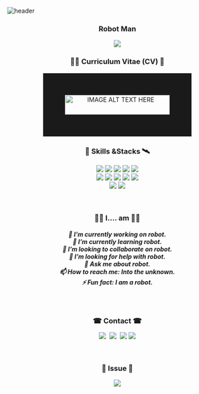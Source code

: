 ![header](https://capsule-render.vercel.app/api?type=soft&color=auto&height=150&section=header&text=YeongJunKim&fontSize=70&animation=twinkling)

<h3 align="center"> Robot Man </h3>

<p align="center">
<a href="https://hits.seeyoufarm.com"><img src="https://hits.seeyoufarm.com/api/count/incr/badge.svg?url=https%3A%2F%2Fgithub.com%2FYeongJunKim&count_bg=%2379C83D&title_bg=%23555555&icon=&icon_color=%23E7E7E7&title=hits&edge_flat=false"/></a>
</p>


<h3 align="center"> 💪🏿 Curriculum Vitae (CV) 💪 </h3>

<p align="center">
<a href="https://sites.google.com/view/colson96/%ED%99%88"><img src="https://img.shields.io/badge/Google%20site%20CV-34A853?style=for-the-badge&logo=Google&logoColor=white&link=https://sites.google.com/view/colson96/%ED%99%88"
alt="IMAGE ALT TEXT HERE" width="240" height="45" border="50" /></a>
</p>

<!--
<p align="center">
  <a href="https://sites.google.com/view/colson96/%ED%99%88"><img src="https://img.shields.io/badge/Google%20site-34A853?style=for-the-badge&logo=Google&logoColor=white&link=https://sites.google.com/view/colson96/%ED%99%88"/></a>
</p>
-->

<h3 align="center">🚀 Skills &Stacks 🛰</h3>

<p align="center">
<img src="https://img.shields.io/badge/Python-3766AB?style=for-the-badge&logo=Python&logoColor=white"/></a>
<img src="https://img.shields.io/badge/C-A8B9CC?style=for-the-badge&logo=C&logoColor=white"/></a>
<img src="https://img.shields.io/badge/C++-00599C?style=for-the-badge&logo=C%2B%2B&logoColor=white"/></a>
<img src="https://img.shields.io/badge/CSharp-239120?style=for-the-badge&logo=CSharp&logoColor=white"/></a>
<img src="https://img.shields.io/badge/Matlab-232340?style=for-the-badge&logo=&logoColor=white"/></a>
<br>
<img src="https://img.shields.io/badge/ROS-22314E?style=for-the-badge&logo=ROS&logoColor=white"/></a>
<img src="https://img.shields.io/badge/STMicroelectronics/STM32-03234B?style=for-the-badge&logo=STMicroelectronics&logoColor=white"/></a>
<img src="https://img.shields.io/badge/Unity-000000?style=for-the-badge&logo=Unity&logoColor=white"/></a>
<img src="https://img.shields.io/badge/Autodesk/Inventor-0696D7?style=for-the-badge&logo=Autodesk&logoColor=white"/></a>
<img src="https://img.shields.io/badge/PADS-344133?style=for-the-badge&logo=&logoColor=white"/></a>
<br>
<img src="https://img.shields.io/badge/QT-41CD52?style=for-the-badge&logo=Qt&logoColor=white"/></a>
<img src="https://img.shields.io/badge/KiCAD-22314E?style=for-the-badge&logo=&logoColor=white"/></a>
</p>

<br>

<h3 align="center">🤷‍♀️ I.... am 🤷‍♂️</h3>
<h5 align="center"> 🔭 I’m currently working on robot. <br>
🌱 I’m currently learning robot. <br>
👯 I’m looking to collaborate on robot. <br>
🤔 I’m looking for help with robot. <br>
💬 Ask me about robot. <br>
📫 How to reach me: Into the unknown. <br>
⚡ Fun fact: I am a robot. </h5>

<br>

<h3 align="center"> ☎ Contact ☎ </h3>
<p align="center">
  <a href="https://www.youtube.com/channel/UCVGnVztdbq1ZCPItX1hdQHA"><img src="https://img.shields.io/badge/Youtube-FF0000?style=for-the-badge&logo=Youtube&logoColor=white&link=https://www.youtube.com/channel/UCVGnVztdbq1ZCPItX1hdQHA"/></a>&nbsp
  <a href="https://www.instagram.com/__yeongjun/"><img src="https://img.shields.io/badge/Instagram-E4405F?style=for-the-badge&logo=Instagram&logoColor=white&link=https://www.instagram.com/__yeongjun/"/></a>&nbsp
  <a href="mailto:dud3722000@naver.com"><img src="https://img.shields.io/badge/Gmail-d14836?style=for-the-badge&logo=Gmail&logoColor=white&link=dud3722000@naver.com"/></a>
  <a href="https://www.linkedin.com/in/colson96/"><img src="https://img.shields.io/badge/LinkedIn-0A66C2?style=for-the-badge&logo=Gmail&logoColor=white&link=dud3722000@naver.com"/></a>
</p>
<br>

<h3 align="center"> 🎃 Issue 🎃 </h3>
<p align="center">
  <a href="https://github.com/YeongJunKim/issue/issues/"><img src="https://img.shields.io/badge/Git-F05032?style=for-the-badge&logo=Git&logoColor=white&link=https://github.com/YeongJunKim/issue/issues"/></a>
</p>











<!--
**YeongJunKim/YeongJunKim** is a ✨ _special_ ✨ repository because its `README.md` (this file) appears on your GitHub profile.

Here are some ideas to get you started:

- 🔭 I’m currently working on ...
- 🌱 I’m currently learning ...
- 👯 I’m looking to collaborate on ...
- 🤔 I’m looking for help with ...
- 💬 Ask me about ...
- 📫 How to reach me: ...
- 😄 Pronouns: ...
- ⚡ Fun fact: ...
-->
                 
                
